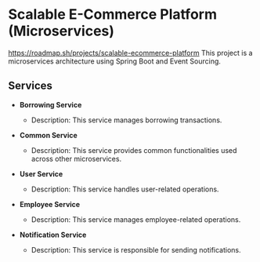 # Scalable E-Commerce Platform (Microservices)
https://roadmap.sh/projects/scalable-ecommerce-platform
This project is a microservices architecture using Spring Boot and Event Sourcing.

## Services

- **Borrowing Service**
  - Description: This service manages borrowing transactions.

- **Common Service**
  - Description: This service provides common functionalities used across other microservices.

- **User Service**
  - Description: This service handles user-related operations.

- **Employee Service**
  - Description: This service manages employee-related operations.

- **Notification Service**
  - Description: This service is responsible for sending notifications.

